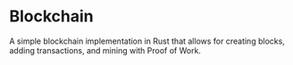 # Blockchain
A simple blockchain implementation in Rust that allows for creating blocks, adding transactions, and mining with Proof of Work.

